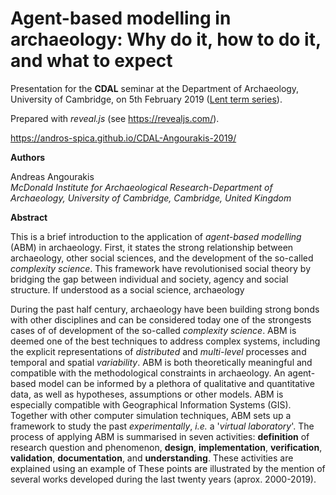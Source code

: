 # Agent-based modelling in archaeology: Why do it, how to do it, and what to expect

Presentation for the **CDAL** seminar at the Department of Archaeology, University of Cambridge, on 5th February 2019 ([Lent term series](https://github.com/Andros-Spica/CDAL-Angourakis-2019/lent-cdal.pdf)).

Prepared with *reveal.js* (see https://revealjs.com/).

https://andros-spica.github.io/CDAL-Angourakis-2019/

**Authors**  

Andreas Angourakis  
*McDonald Institute for Archaeological Research-Department of Archaeology, University of Cambridge, Cambridge, United Kingdom*

**Abstract**  

This is a brief introduction to the application of *agent-based modelling* (ABM) in archaeology. First, it states the strong relationship between archaeology, other social sciences, and the development of the so-called *complexity science*. This framework have revolutionised social theory by bridging the gap between individual and society, agency and social structure. If understood as a social science, archaeology 


During the past half century, archaeology have been building strong bonds with other disciplines and can be considered today one of the strongests cases of of development of the so-called *complexity science*. ABM is deemed one of the best techniques to address complex systems, including the explicit representations of *distributed* and *multi-level* processes and temporal and spatial *variability*. ABM is both theoretically meaningful and compatible with the methodological constraints in archaeology. An agent-based model can be informed by a plethora of qualitative and quantitative data, as well as hypotheses, assumptions or other models. ABM is especially compatible with Geographical Information Systems (GIS). Together with other computer simulation techniques, ABM sets up a framework to study the past *experimentally*, *i.e.* a '*virtual laboratory*'. 
The process of applying ABM is summarised in seven activities: **definition** of research question and phenomenon, **design**, **implementation**, **verification**, **validation**, **documentation**, and **understanding**. These activities are explained using an example of 
These points are illustrated by the mention of several works developed during the last twenty years (aprox. 2000-2019).